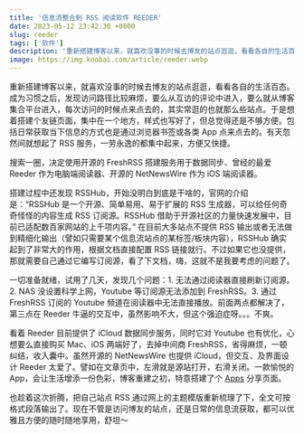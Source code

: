 ```yaml
---
title: '信息流整合到 RSS 阅读软件 REEDER'
date: 2023-05-12 23:42:30 +0800
slug: reeder
tags: ['软件']
description: '重新搭建博客以来，就喜欢没事的时候去博友的站点逛逛，看看各自的生活百态。成为习惯之后，发现访问路径比较麻烦，要么从互访的评论中进入，要么就从博客集合平台进入，每次访问的时候点来点去的，其实常逛的也就那么些站点。于是想着搭建个友链页面，集中在一个地方，样式也写好了，但总觉得还是不够方便。'
image: https://img.koobai.com/article/reeder.webp
---
```

重新搭建博客以来，就喜欢没事的时候去博友的站点逛逛，看看各自的生活百态。成为习惯之后，发现访问路径比较麻烦，要么从互访的评论中进入，要么就从博客集合平台进入，每次访问的时候点来点去的，其实常逛的也就那么些站点。于是想着搭建个友链页面，集中在一个地方，样式也写好了，但总觉得还是不够方便。包括日常获取当下信息的方式也是通过浏览器书签或各类 App 点来点去的。有天忽然间就想起了 RSS 服务，一劳永逸的都集中起来，方便又快捷。

搜索一圈，决定使用开源的 FreshRSS 搭建服务用于数据同步、曾经的最爱 Reeder 作为电脑端阅读器、开源的 NetNewsWire 作为 iOS 端阅读器。

搭建过程中还发现 RSSHub，开始没明白到底是干啥的，官网的介绍是：“RSSHub 是一个开源、简单易用、易于扩展的 RSS 生成器，可以给任何奇奇怪怪的内容生成 RSS 订阅源。RSSHub 借助于开源社区的力量快速发展中，目前已适配数百家网站的上千项内容。” 在目前大多站点不提供 RSS 输出或者无法做到精细化输出（譬如只需要某个信息流站点的某标签/板块内容），RSSHub 确实起到了非常大的作用，根据文档直接配置 RSS 链接就行。不过如果它也没提供，那就需要自己通过它编写订阅源，看了下文档，嗨，这就不是我要考虑的问题了。

一切准备就绪，试用了几天，发现几个问题：1. 无法通过阅读器直接刷新订阅源。2. NAS 没设置科学上网，Youtube 等订阅源无法添加到 FreshRSS。3. 通过 FreshRSS 订阅的 Youtube 频道在阅读器中无法直接播放。前面两点都解决了，第三点在 Reeder 牛逼的交互中，虽然影响不大，但这个强迫症呀。。。不爽。

看着 Reeder 目前提供了 iCloud 数据同步服务，同时它对 Youtube 也有优化，心想要么直接购买 Mac、iOS 两端好了，去掉中间商 FreshRSS，省得麻烦，一顿纠结，收入囊中。虽然开源的 NetNewsWire 也提供 iCloud，但交互、及界面设计 Reeder 太爱了。譬如在文章页中，左滑就是源站打开，右滑关闭。一款愉悦的 App，会让生活增添一份色彩，博客重建之初，特意搭建了个 [Apps](/apps) 分享页面。

也趁着这次折腾，把自己站点 RSS 通过网上的主题模版重新梳理了下，全文可按格式段落输出了。现在不管是访问博友的站点，还是日常的信息流获取，都可以优雅且方便的随时随地享用，舒坦～